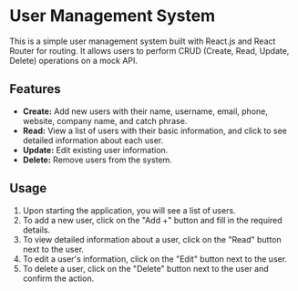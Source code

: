 # User Management System

This is a simple user management system built with React.js and React Router for routing. It allows users to perform CRUD (Create, Read, Update, Delete) operations on a mock API.

## Features

- **Create:** Add new users with their name, username, email, phone, website, company name, and catch phrase.
- **Read:** View a list of users with their basic information, and click to see detailed information about each user.
- **Update:** Edit existing user information.
- **Delete:** Remove users from the system.

## Usage

1. Upon starting the application, you will see a list of users.
2. To add a new user, click on the "Add +" button and fill in the required details.
3. To view detailed information about a user, click on the "Read" button next to the user.
4. To edit a user's information, click on the "Edit" button next to the user.
5. To delete a user, click on the "Delete" button next to the user and confirm the action.
